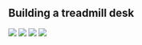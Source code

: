 ## Building a treadmill desk

![](/treadmill_desk/images/frame.png)
![](/treadmill_desk/images/finished_1.png)
![](/treadmill_desk/images/finished_2.png)
![](/treadmill_desk/images/finished_3.png)

